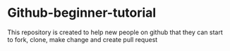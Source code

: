# Github-beginner-tutorial
This repository is created to help new people on github that they can start to fork, clone, make change and create pull request
